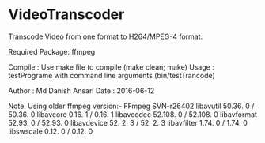 # VideoTranscoder
Transcode Video from one format to H264/MPEG-4 format.

Required Package: ffmpeg

Compile         : Use make file to compile (make clean; make)
Usage           : testPrograme with command line arguments (bin/testTrancode)

Author          : Md Danish Ansari
Date            : 2016-06-12

Note: Using older ffmpeg version:-
FFmpeg SVN-r26402
libavutil     50.36. 0 / 50.36. 0
libavcore      0.16. 1 /  0.16. 1
libavcodec    52.108. 0 / 52.108. 0
libavformat   52.93. 0 / 52.93. 0
libavdevice   52. 2. 3 / 52. 2. 3
libavfilter    1.74. 0 /  1.74. 0
libswscale     0.12. 0 /  0.12. 0

